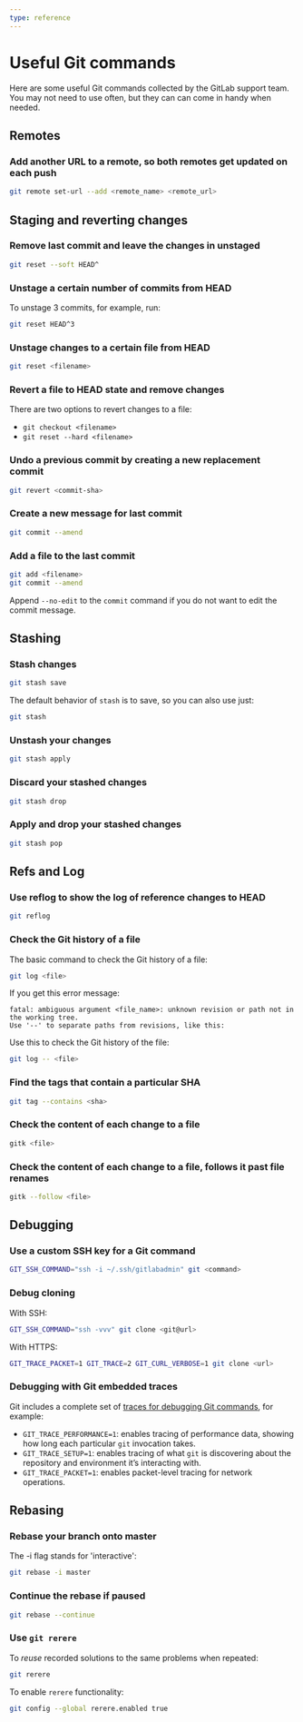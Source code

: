 ```yaml
---
type: reference
---
```


# Useful Git commands

Here are some useful Git commands collected by the GitLab support team. You may not
need to use often, but they can can come in handy when needed.

## Remotes

### Add another URL to a remote, so both remotes get updated on each push

```sh
git remote set-url --add <remote_name> <remote_url>
```

## Staging and reverting changes

### Remove last commit and leave the changes in unstaged

```sh
git reset --soft HEAD^
```

### Unstage a certain number of commits from HEAD

To unstage 3 commits, for example, run:

```sh
git reset HEAD^3
```

### Unstage changes to a certain file from HEAD

```sh
git reset <filename>
```

### Revert a file to HEAD state and remove changes

There are two options to revert changes to a file:

- `git checkout <filename>`
- `git reset --hard <filename>`

### Undo a previous commit by creating a new replacement commit

```sh
git revert <commit-sha>
```

### Create a new message for last commit

```sh
git commit --amend
```

### Add a file to the last commit

```sh
git add <filename>
git commit --amend
```

Append `--no-edit` to the `commit` command if you do not want to edit the commit
message.

## Stashing

### Stash changes

```sh
git stash save
```

The default behavior of `stash` is to save, so you can also use just:

```sh
git stash
```

### Unstash your changes

```sh
git stash apply
```

### Discard your stashed changes

```sh
git stash drop
```

### Apply and drop your stashed changes

```sh
git stash pop
```

## Refs and Log

### Use reflog to show the log of reference changes to HEAD

```sh
git reflog
```

### Check the Git history of a file

The basic command to check the Git history of a file:

```sh
git log <file>
```

If you get this error message:

```text
fatal: ambiguous argument <file_name>: unknown revision or path not in the working tree.
Use '--' to separate paths from revisions, like this:
```

Use this to check the Git history of the file:

```sh
git log -- <file>
```

### Find the tags that contain a particular SHA

```sh
git tag --contains <sha>
```

### Check the content of each change to a file

```sh
gitk <file>
```

### Check the content of each change to a file, follows it past file renames

```sh
gitk --follow <file>
```

## Debugging

### Use a custom SSH key for a Git command

```sh
GIT_SSH_COMMAND="ssh -i ~/.ssh/gitlabadmin" git <command>
```

### Debug cloning

With SSH:

```sh
GIT_SSH_COMMAND="ssh -vvv" git clone <git@url>
```

With HTTPS:

```sh
GIT_TRACE_PACKET=1 GIT_TRACE=2 GIT_CURL_VERBOSE=1 git clone <url>
```

### Debugging with Git embedded traces

Git includes a complete set of [traces for debugging Git commands](https://git-scm.com/book/en/v2/Git-Internals-Environment-Variables#_debugging), for example:

- `GIT_TRACE_PERFORMANCE=1`: enables tracing of performance data, showing how long each particular `git` invocation takes.
- `GIT_TRACE_SETUP=1`: enables tracing of what `git` is discovering about the repository and environment it’s interacting with.
- `GIT_TRACE_PACKET=1`: enables packet-level tracing for network operations.

## Rebasing

### Rebase your branch onto master

The -i flag stands for 'interactive':

```sh
git rebase -i master
```

### Continue the rebase if paused

```sh
git rebase --continue
```

### Use `git rerere`

To _reuse_ recorded solutions to the same problems when repeated:

```sh
git rerere
```

To enable `rerere` functionality:

```sh
git config --global rerere.enabled true
```

<!-- ## Troubleshooting

Include any troubleshooting steps that you can foresee. If you know beforehand what issues
one might have when setting this up, or when something is changed, or on upgrading, it's
important to describe those, too. Think of things that may go wrong and include them here.
This is important to minimize requests for support, and to avoid doc comments with
questions that you know someone might ask.

Each scenario can be a third-level heading, e.g. `### Getting error message X`.
If you have none to add when creating a doc, leave this section in place
but commented out to help encourage others to add to it in the future. -->
